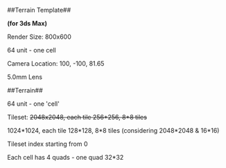 ##Terrain Template##

**(for 3ds Max)**

Render Size: 800x600

64 unit - one cell

Camera Location: 100, -100, 81.65

5.0mm Lens

##Terrain##

64 unit - one 'cell'

Tileset: ~~2048x2048, each tile 256\*256, 8\*8 tiles~~

1024*1024, each tile 128\*128, 8\*8 tiles (considering 2048\*2048 & 16\*16)

Tileset index starting from 0

Each cell has 4 quads - one quad 32\*32